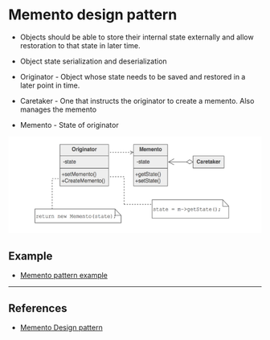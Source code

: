 # Memento design pattern

* Objects should be able to store their internal state externally and allow restoration to that state in later time.

* Object state serialization and deserialization

* Originator - Object whose state needs to be saved and restored in a later point in time.
* Caretaker -  One that instructs the originator to create a memento. Also manages the memento
* Memento - State of originator

![Memento Pattern](./memento.png)

## Example

* [Memento pattern example](https://github.com/faif/python-patterns/blob/master/patterns/behavioral/memento.py)

---

## References

* [Memento Design pattern](https://sourcemaking.com/design_patterns/memento)
